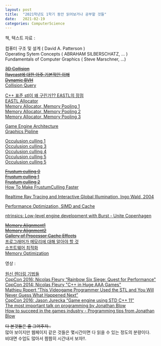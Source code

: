 ```yaml
---
layout: post
title:  "2021학년도 1학기 동안 읽어보거나 공부할 것들"
date:   2021-02-19
categories: ComputerScience
---
```


책, 텍스트 자료 :   

컴퓨터 구조 및 설계 ( David A. Patterson )   
Operating Sytem Concepts ( ABRAHAM SILBERSCHATZ, ... )   
Fundamentals of Computer Graphics ( Steve Marschner, ...)   

~~[3D Collision](https://gdbooks.gitbooks.io/3dcollisions/content/)~~      
~~[Raycast에 대한 아주 기본적인 이해](https://www.scratchapixel.com/lessons/3d-basic-rendering/minimal-ray-tracer-rendering-simple-shapes/ray-box-intersection)~~     
~~[Dynamic BVH](https://box2d.org/files/ErinCatto_DynamicBVH_GDC2019.pdf)~~           
[Collision Query](https://docs.unity3d.com/Packages/com.unity.physics@0.3/manual/collision_queries.html)       

[C++ 표준 stl이 왜 구린가?? EASTL의 장점](http://www.open-std.org/jtc1/sc22/wg21/docs/papers/2007/n2271.html#better_allocator_model)       
[EASTL Allocator](http://ohyecloudy.com/pnotes/archives/250/)       
[Memory Allocator, Memory Pooling 1](http://ohyecloudy.com/pnotes/archives/250/)      
[Memory Allocator, Memory Pooling 2](http://www.open-std.org/jtc1/sc22/wg21/docs/papers/2005/n1850.pdf)       
[Memory Allocator, Memory Pooling 3](http://www.open-std.org/jtc1/sc22/wg21/docs/papers/2007/n2271.html)     

[Game Engine Architecture](https://homepages.fhv.at/thjo/lecturenotes/sysarch/game-engine-architecture.html)      
[Graphics Pipline](https://fgiesen.wordpress.com/2011/07/09/a-trip-through-the-graphics-pipeline-2011-index/)       

[Occulusion culling 1](https://youtu.be/TG308pW0GY8)        
[Occulusion culling 3](https://developer.nvidia.com/gpugems/gpugems2/part-i-geometric-complexity/chapter-6-hardware-occlusion-queries-made-useful)      
[Occulusion culling 4](http://developer.download.nvidia.com/books/HTML/gpugems/gpugems_ch29.html)     
[Occulusion culling 5](https://mkblog.co.kr/2019/09/24/gpu-occlusion-culling-early-z-vs-occlusion-queries/)      
[Occulusion culling 5](https://megayuchi.com/2017/10/27/5068/)         

~~[Frustum culling 0](https://cgvr.informatik.uni-bremen.de/teaching/cg_literatur/lighthouse3d_view_frustum_culling/index.html)~~             
~~[Frustum culling 1](https://www.braynzarsoft.net/viewtutorial/q16390-34-aabb-cpu-side-frustum-culling)~~       
~~[Frustum culling 2](https://fgiesen.wordpress.com/2010/10/17/view-frustum-culling/)~~       
[How To Make FrustumCulling Faster](https://www.gamedev.net/forums/topic/626778-whats-out-there-fast-frustum-culling/)         

[Realtime Ray Tracing and Interactive Global Illumination, Ingo Wald, 2004](http://www.sci.utah.edu/~wald/PhD/wald_phd.pdf)

[Performance Optimization, SIMD and Cache](https://youtu.be/Nsf2_Au6KxU)     

[ntrinsics: Low-level engine development with Burst - Unite Copenhagen](https://youtu.be/BpwvXkoFcp8)                  

~~[Memory Alignment1](https://stackoverflow.com/questions/381244/purpose-of-memory-alignment)~~     
~~[Memory Alignment2](https://developer.ibm.com/technologies/systems/articles/pa-dalign/)~~                 
~~[Gallery of Processor Cache Effects](http://igoro.com/archive/gallery-of-processor-cache-effects/)~~                
[프로그래머가 메모리에 대해 알아야 할 것](https://lwn.net/Articles/250967/)        
[소프트웨어 최적화](https://www.agner.org/optimize/)       
[Memory Optimization](https://web.archive.org/web/20160422113037/http://www.research.scea.com/research/pdfs/GDC2003_Memory_Optimization_18Mar03.pdf)    

영상 :   

[원신 렌더링 기법들](https://youtu.be/00QugD5u1CU)      
[CppCon 2016: Nicolas Fleury “Rainbow Six Siege: Quest for Performance"](https://www.youtube.com/watch?v=tD4xRNB0M_Q)   
[CppCon 2014: Nicolas Fleury "C++ in Huge AAA Games"](https://youtu.be/qYN6eduU06s)   
[Mathieu Ropert “This Videogame Programmer Used the STL and You Will Never Guess What Happened Next”](https://youtu.be/6hC9IxqdDDw)   
[CppCon 2016: Jason Jurecka “Game engine using STD C++ 11"](https://youtu.be/8AjRD6mU96s)    
[The most important talk on programming by Jonathan Blow](https://youtu.be/dS6rCaDSwW8)    
[How to succeed in the games industry - Programming tips from Jonathan Blow](https://youtu.be/RLI1VyPpRd8)    

~~다 본것들은 줄 그어주자..~~   
많아 보이지만 웹페이지 같은 것들은 몇시간이면 다 읽을 수 있는 정도의 분량이다.   
비대면 수업도 많아서 짬짬히 시간내서 보자!!.